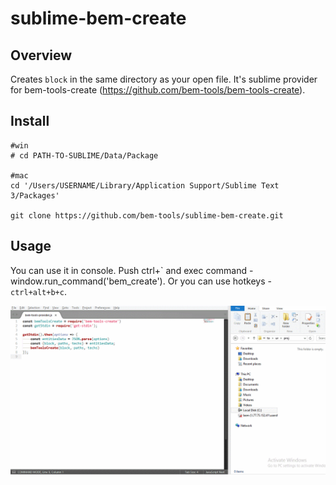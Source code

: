 # sublime-bem-create

## Overview

Creates `block` in the same directory as your open file. It's sublime provider for bem-tools-create (https://github.com/bem-tools/bem-tools-create).

## Install
```
#win
# cd PATH-TO-SUBLIME/Data/Package

#mac
cd '/Users/USERNAME/Library/Application Support/Sublime Text 3/Packages'

git clone https://github.com/bem-tools/sublime-bem-create.git
```

## Usage

You can use it in console. Push ctrl+\` and exec command - window.run_command('bem_create'). Or you can use hotkeys - `ctrl+alt+b+c`.

![gif](https://github.com/bem-tools/sublime-bem-create/blob/master/demo.gif)
